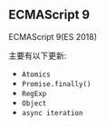 ## ECMAScript 9
ECMAScript 9(ES 2018)

主要有以下更新:
- `Atomics`
- `Promise.finally()`
- `RegExp`
- `Object`
- `async iteration`